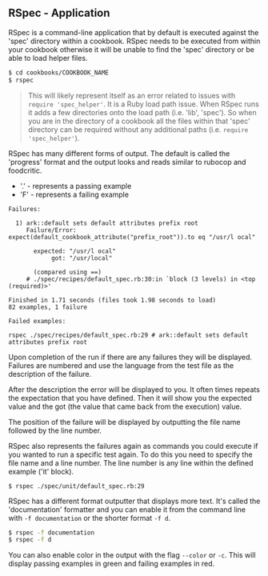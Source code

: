 ## RSpec - Application

RSpec is a command-line application that by default is executed against the 'spec' directory within a cookbook. RSpec needs to be executed from within your cookbook otherwise it will be unable to find the 'spec' directory or be able to load helper files.

```bash
$ cd cookbooks/COOKBOOK_NAME
$ rspec
```

> This will likely represent itself as an error related to issues with `require 'spec_helper'`. It is a Ruby load path issue. When RSpec runs it adds a few directories onto the load path (i.e. 'lib', 'spec'). So when you are in the directory of a cookbook all the files within that 'spec' directory can be required without any additional paths (i.e. `require 'spec_helper'`).

RSpec has many different forms of output. The default is called the 'progress' format and the output looks and reads similar to rubocop and foodcritic.

* '.' - represents a passing example
* 'F' - represents a failing example

```
Failures:

  1) ark::default sets default attributes prefix root
     Failure/Error: expect(default_cookbook_attribute("prefix_root")).to eq "/usr/l ocal"

       expected: "/usr/l ocal"
            got: "/usr/local"

       (compared using ==)
     # ./spec/recipes/default_spec.rb:30:in `block (3 levels) in <top (required)>'

Finished in 1.71 seconds (files took 1.98 seconds to load)
82 examples, 1 failure

Failed examples:

rspec ./spec/recipes/default_spec.rb:29 # ark::default sets default attributes prefix root
```

Upon completion of the run if there are any failures they will be displayed. Failures are numbered and use the language from the test file as the description of the failure.

After the description the error will be displayed to you. It often times repeats the expectation that you have defined. Then it will show you the expected value and the got (the value that came back from the execution) value.

The position of the failure will be displayed by outputting the file name followed by the line number.

RSpec also represents the failures again as commands you could execute if you wanted to run a specific test again. To do this you need to specify the file name and a line number. The line number is any line within the defined example ('it' block).

```
$ rspec ./spec/unit/default_spec.rb:29
```

RSpec has a different format outputter that displays more text. It's called the 'documentation' formatter and you can enable it from the command line with `-f documentation` or the shorter format `-f d`.

```bash
$ rspec -f documentation
$ rspec -f d
```

You can also enable color in the output with the flag `--color` or `-c`. This will display passing examples in green and failing examples in red.
